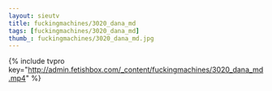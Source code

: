 ```yaml
--- 
layout: sieutv
title: fuckingmachines/3020_dana_md
tags: [fuckingmachines/3020_dana_md]
thumb_: fuckingmachines/3020_dana_md.jpg
---
```

{% include tvpro key="http://admin.fetishbox.com/_content/fuckingmachines/3020_dana_md.mp4" %} 
